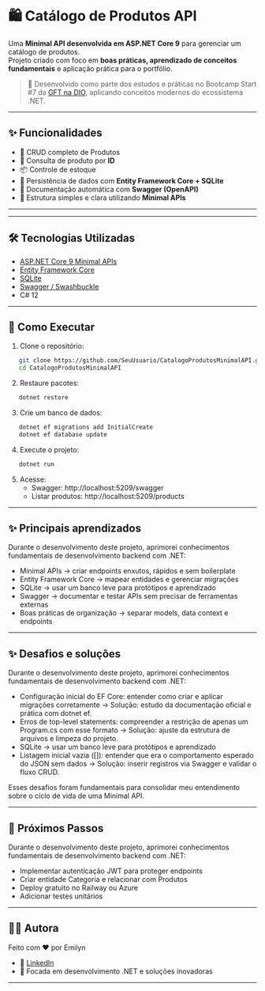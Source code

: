 # 🛍️ Catálogo de Produtos API

Uma **Minimal API desenvolvida em ASP.NET Core 9** para gerenciar um catálogo de produtos.  
Projeto criado com foco em **boas práticas, aprendizado de conceitos fundamentais** e aplicação prática para o portfólio.  

> 🚀 Desenvolvido como parte dos estudos e práticas no Bootcamp Start #7 da [GFT na DIO](https://web.dio.me), aplicando conceitos modernos do ecossistema .NET.

---

## ✨ Funcionalidades

- 📌 CRUD completo de Produtos  
- 🔎 Consulta de produto por **ID**  
- 📦 Controle de estoque  
- 💾 Persistência de dados com **Entity Framework Core + SQLite**  
- 📄 Documentação automática com **Swagger (OpenAPI)**  
- 🚀 Estrutura simples e clara utilizando **Minimal APIs**  

---


---

## 🛠️ Tecnologias Utilizadas

- [ASP.NET Core 9 Minimal APIs](https://learn.microsoft.com/aspnet/core)  
- [Entity Framework Core](https://learn.microsoft.com/ef/core/)  
- [SQLite](https://www.sqlite.org/)  
- [Swagger / Swashbuckle](https://github.com/domaindrivendev/Swashbuckle.AspNetCore)  
- C# 12  

---

## 🚦 Como Executar

1. Clone o repositório:
```bash
   git clone https://github.com/SeuUsuario/CatalogoProdutosMinimalAPI.git
   cd CatalogoProdutosMinimalAPI
```

2. Restaure pacotes:
```bash
   dotnet restore
```

3. Crie um banco de dados:
```bash
   dotnet ef migrations add InitialCreate
   dotnet ef database update
```

4. Execute o projeto:
```bash
   dotnet run
````

5. Acesse:
   - Swagger: http://localhost:5209/swagger
   - Listar produtos: http://localhost:5209/products

---

## ✨ Principais aprendizados 

Durante o desenvolvimento deste projeto, aprimorei conhecimentos fundamentais de desenvolvimento backend com .NET:

- Minimal APIs → criar endpoints enxutos, rápidos e sem boilerplate
- Entity Framework Core → mapear entidades e gerenciar migrações
- SQLite → usar um banco leve para protótipos e aprendizado
- Swagger → documentar e testar APIs sem precisar de ferramentas externas
- Boas práticas de organização → separar models, data context e endpoints

---

## ✨ Desafios e soluções

Durante o desenvolvimento deste projeto, aprimorei conhecimentos fundamentais de desenvolvimento backend com .NET:

- Configuração inicial do EF Core: entender como criar e aplicar migrações corretamente → Solução: estudo da documentação oficial e prática com dotnet ef.
- Erros de top-level statements: compreender a restrição de apenas um Program.cs com esse formato → Solução: ajuste da estrutura de arquivos e limpeza do projeto.
- SQLite → usar um banco leve para protótipos e aprendizado
- Listagem inicial vazia ([]): entender que era o comportamento esperado do JSON sem dados → Solução: inserir registros via Swagger e validar o fluxo CRUD.

Esses desafios foram fundamentais para consolidar meu entendimento sobre o ciclo de vida de uma Minimal API.

---

## 🎯 Próximos Passos

Durante o desenvolvimento deste projeto, aprimorei conhecimentos fundamentais de desenvolvimento backend com .NET:

- Implementar autenticação JWT para proteger endpoints
- Criar entidade Categoria e relacionar com Produtos
- Deploy gratuito no Railway ou Azure
- Adicionar testes unitários

---

## 👩‍💻 Autora

Feito com ❤️ por Emilyn

- 📌 [LinkedIn](https://www.linkedin.com/in/emilynsfer013)
- 🚀 Focada em desenvolvimento .NET e soluções inovadoras

---


